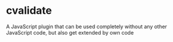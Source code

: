 # cvalidate
A JavaScript plugin that can be used completely without any other JavaScript code, but also get extended by own code
